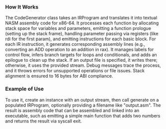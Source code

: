 ### How It Works
The CodeGenerator class takes an IRProgram and translates it into textual NASM assembly code for x86-64. It processes each function by allocating stack space for variables and parameters, emitting a function prologue (setting up the stack frame), handling parameter passing via registers (like rdi for the first param), and emitting instructions for each basic block. For each IR instruction, it generates corresponding assembly lines (e.g., converting an ADD operation to an addition in rax). It manages labels for control flow, infers branch targets for loops and conditionals, and adds an epilogue to clean up the stack. If an output file is specified, it writes there; otherwise, it uses the provided stream. Debug messages trace the process, and it throws errors for unsupported operations or file issues. Stack alignment is ensured to 16 bytes for ABI compliance.

### Example of Use
To use it, create an instance with an output stream, then call generate on a populated IRProgram, optionally providing a filename like "output.asm". The result is assembly code that can be assembled and linked into an executable, such as emitting a simple main function that adds two numbers and returns the result via syscall exit.
